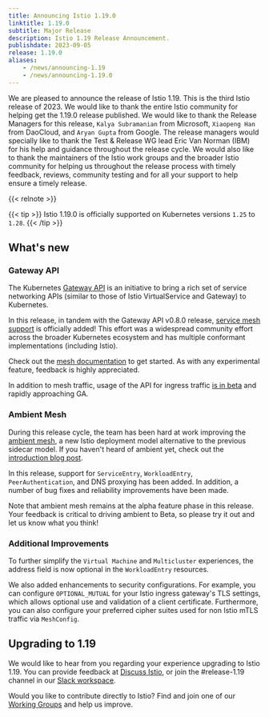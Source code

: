 ```yaml
---
title: Announcing Istio 1.19.0
linktitle: 1.19.0
subtitle: Major Release
description: Istio 1.19 Release Announcement.
publishdate: 2023-09-05
release: 1.19.0
aliases:
    - /news/announcing-1.19
    - /news/announcing-1.19.0
---
```


We are pleased to announce the release of Istio 1.19. This is the third Istio release of 2023. We would like to thank the entire Istio community for helping get the 1.19.0 release published. We would like to thank the Release Managers for this release, `Kalya Subramanian` from Microsoft, `Xiaopeng Han` from DaoCloud, and `Aryan Gupta` from Google. The release managers would specially like to thank the Test & Release WG lead Eric Van Norman (IBM) for his help and guidance throughout the release cycle. We would also like to thank the maintainers of the Istio work groups and the broader Istio community for helping us throughout the release process with timely feedback, reviews, community testing and for all your support to help ensure a timely release.

{{< relnote >}}

{{< tip >}}
Istio 1.19.0 is officially supported on Kubernetes versions `1.25` to `1.28`.
{{< /tip >}}

## What's new

### Gateway API

The Kubernetes [Gateway API](http://gateway-api.org/) is an initiative to bring a rich set of service networking APIs (similar to those of Istio VirtualService and Gateway) to Kubernetes.

In this release, in tandem with the Gateway API v0.8.0 release, [service mesh support](https://gateway-api.sigs.k8s.io/blog/2023/0829-mesh-support/) is officially added! This effort was a widespread community effort across the broader Kubernetes ecosystem and has multiple conformant implementations (including Istio).

Check out the [mesh documentation](/pt-br/docs/tasks/traffic-management/ingress/gateway-api/#mesh-traffic) to get started. As with any experimental feature, feedback is highly appreciated.

In addition to mesh traffic, usage of the API for ingress traffic [is in beta](/pt-br/docs/tasks/traffic-management/ingress/gateway-api/#configuring-a-gateway) and rapidly approaching GA.

### Ambient Mesh

During this release cycle, the team has been hard at work improving the [ambient mesh](/pt-br/docs/ambient/), a new Istio deployment model alternative to the previous sidecar model. If you haven't heard of ambient yet, check out the [introduction blog post](/pt-br/blog/2022/introducing-ambient-mesh/).

In this release, support for `ServiceEntry`, `WorkloadEntry`, `PeerAuthentication`, and DNS proxying has been added. In addition, a number of bug fixes and reliability improvements have been made.

Note that ambient mesh remains at the alpha feature phase in this release. Your feedback is critical to driving ambient to Beta, so please try it out and let us know what you think!

### Additional Improvements

To further simplify the `Virtual Machine` and `Multicluster` experiences, the address field is now optional in the `WorkloadEntry` resources.

We also added enhancements to security configurations. For example, you
can configure `OPTIONAL_MUTUAL` for your Istio ingress gateway's TLS settings, which allows optional use and validation of a client certificate. Furthermore, you can also configure your preferred cipher suites used for non Istio mTLS traffic via `MeshConfig`.

## Upgrading to 1.19

We would like to hear from you regarding your experience upgrading to Istio 1.19. You can provide feedback at [Discuss Istio](https://discuss.istio.io/), or join the #release-1.19 channel in our [Slack workspace](https://slack.istio.io/).

Would you like to contribute directly to Istio? Find and join one of our [Working Groups](https://github.com/istio/community/blob/master/WORKING-GROUPS.md) and help us improve.
